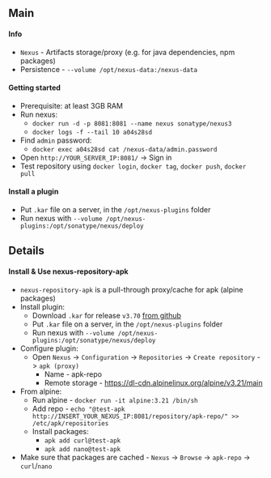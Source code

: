 ## Main
#### Info
* `Nexus` - Artifacts storage/proxy (e.g. for java dependencies, npm packages)
* Persistence - `--volume /opt/nexus-data:/nexus-data`

#### Getting started
* Prerequisite: at least 3GB RAM
* Run nexus:
    * `docker run -d -p 8081:8081 --name nexus sonatype/nexus3`
    * `docker logs -f --tail 10 a04s28sd`
* Find `admin` password:
    * `docker exec a04s28sd cat /nexus-data/admin.password`
* Open `http://YOUR_SERVER_IP:8081/` -> Sign in
* Test repository using `docker login`, `docker tag`, `docker push`, `docker pull`

#### Install a plugin
* Put `.kar` file on a server, in the `/opt/nexus-plugins` folder
* Run nexus with `--volume /opt/nexus-plugins:/opt/sonatype/nexus/deploy`

## Details
#### Install & Use nexus-repository-apk
* `nexus-repository-apk` is a pull-through proxy/cache for apk (alpine packages)
* Install plugin:
  * Download `.kar` for release `v3.70` [from github](https://github.com/805728578/nexus-repository-apk/releases)
  * Put `.kar` file on a server, in the `/opt/nexus-plugins` folder
  * Run nexus with `--volume /opt/nexus-plugins:/opt/sonatype/nexus/deploy`
* Configure plugin:
  * Open `Nexus` -> `Configuration` -> `Repositories` -> `Create repository` -> `apk (proxy)`
    * Name - apk-repo
    * Remote storage - https://dl-cdn.alpinelinux.org/alpine/v3.21/main
* From alpine:
  * Run alpine - `docker run -it alpine:3.21 /bin/sh`
  * Add repo - `echo "@test-apk http://INSERT_YOUR_NEXUS_IP:8081/repository/apk-repo/" >> /etc/apk/repositories`
  * Install packages:
    * `apk add curl@test-apk`
    * `apk add nano@test-apk`
* Make sure that packages are cached - `Nexus` -> `Browse` -> `apk-repo` -> `curl`/`nano`
